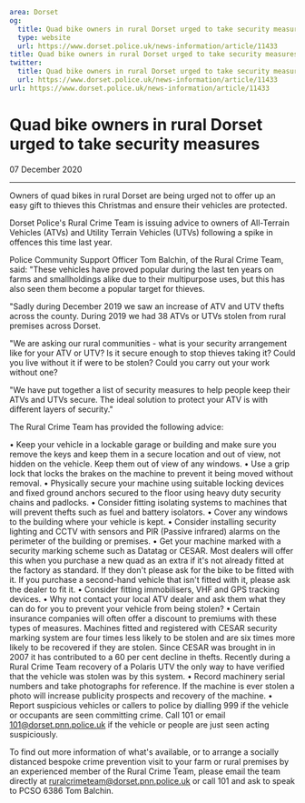 ```yaml
area: Dorset
og:
  title: Quad bike owners in rural Dorset urged to take security measures
  type: website
  url: https://www.dorset.police.uk/news-information/article/11433
title: Quad bike owners in rural Dorset urged to take security measures |
twitter:
  title: Quad bike owners in rural Dorset urged to take security measures
  url: https://www.dorset.police.uk/news-information/article/11433
url: https://www.dorset.police.uk/news-information/article/11433
```

# Quad bike owners in rural Dorset urged to take security measures

07 December 2020

* * *

Owners of quad bikes in rural Dorset are being urged not to offer up an easy gift to thieves this Christmas and ensure their vehicles are protected.

Dorset Police's Rural Crime Team is issuing advice to owners of All-Terrain Vehicles (ATVs) and Utility Terrain Vehicles (UTVs) following a spike in offences this time last year.

Police Community Support Officer Tom Balchin, of the Rural Crime Team, said: "These vehicles have proved popular during the last ten years on farms and smallholdings alike due to their multipurpose uses, but this has also seen them become a popular target for thieves.

"Sadly during December 2019 we saw an increase of ATV and UTV thefts across the county. During 2019 we had 38 ATVs or UTVs stolen from rural premises across Dorset.

"We are asking our rural communities - what is your security arrangement like for your ATV or UTV? Is it secure enough to stop thieves taking it? Could you live without it if were to be stolen? Could you carry out your work without one?

"We have put together a list of security measures to help people keep their ATVs and UTVs secure. The ideal solution to protect your ATV is with different layers of security."

The Rural Crime Team has provided the following advice:

• Keep your vehicle in a lockable garage or building and make sure you remove the keys and keep them in a secure location and out of view, not hidden on the vehicle. Keep them out of view of any windows.
• Use a grip lock that locks the brakes on the machine to prevent it being moved without removal.
• Physically secure your machine using suitable locking devices and fixed ground anchors secured to the floor using heavy duty security chains and padlocks.
• Consider fitting isolating systems to machines that will prevent thefts such as fuel and battery isolators.
• Cover any windows to the building where your vehicle is kept.
• Consider installing security lighting and CCTV with sensors and PIR (Passive infrared) alarms on the perimeter of the building or premises.
• Get your machine marked with a security marking scheme such as Datatag or CESAR. Most dealers will offer this when you purchase a new quad as an extra if it's not already fitted at the factory as standard. If they don't please ask for the bike to be fitted with it. If you purchase a second-hand vehicle that isn't fitted with it, please ask the dealer to fit it.
• Consider fitting immobilisers, VHF and GPS tracking devices.
• Why not contact your local ATV dealer and ask them what they can do for you to prevent your vehicle from being stolen?
• Certain insurance companies will often offer a discount to premiums with these types of measures. Machines fitted and registered with CESAR security marking system are four times less likely to be stolen and are six times more likely to be recovered if they are stolen. Since CESAR was brought in in 2007 it has contributed to a 60 per cent decline in thefts. Recently during a Rural Crime Team recovery of a Polaris UTV the only way to have verified that the vehicle was stolen was by this system.
• Record machinery serial numbers and take photographs for reference. If the machine is ever stolen a photo will increase publicity prospects and recovery of the machine.
• Report suspicious vehicles or callers to police by dialling 999 if the vehicle or occupants are seen committing crime. Call 101 or email 101@dorset.pnn.police.uk if the vehicle or people are just seen acting suspiciously.

To find out more information of what's available, or to arrange a socially distanced bespoke crime prevention visit to your farm or rural premises by an experienced member of the Rural Crime Team, please email the team directly at ruralcrimeteam@dorset.pnn.police.uk or call 101 and ask to speak to PCSO 6386 Tom Balchin.

